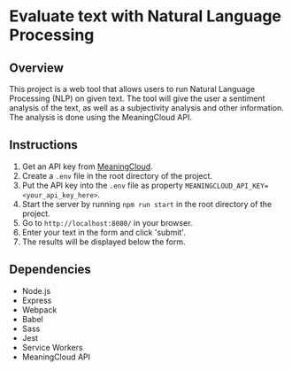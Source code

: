 
# Evaluate text with Natural Language Processing

## Overview

This project is a web tool that allows users to run Natural Language Processing (NLP) on given text. The tool will give the user a sentiment analysis of the text, as well as a subjectivity analysis and other information. The analysis is done using the MeaningCloud API.

## Instructions

1. Get an API key from [MeaningCloud](https://www.meaningcloud.com/developer/create-account).
2. Create a `.env` file in the root directory of the project.
3. Put the API key into the `.env` file as property `MEANINGCLOUD_API_KEY=<your_api_key_here>`.
4. Start the server by running `npm run start` in the root directory of the project.
5. Go to `http://localhost:8080/` in your browser.
6. Enter your text in the form and click 'submit'.
7. The results will be displayed below the form.

## Dependencies

- Node.js
- Express
- Webpack
- Babel
- Sass
- Jest
- Service Workers
- MeaningCloud API

